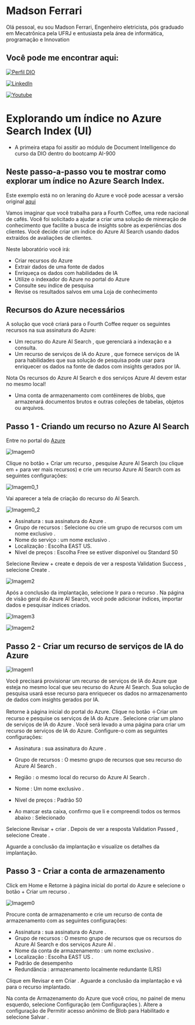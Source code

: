 
# Madson Ferrari

Olá pessoal, eu sou Madson Ferrari, Engenheiro eletricista, pós graduado em Mecatrônica pela UFRJ e entusiasta pela área de informática, programação e Innovation

## Você pode me encontrar aqui:

[![Perfil DIO](https://img.shields.io/badge/-Meu%20Perfil%20na%20DIO-0077B5?style=for-the-badge&logo=gitbook&logoColor=white)](https://www.dio.me/users/madson_ferrari)

[![LinkedIn](https://img.shields.io/badge/-LinkedIn-000?style=for-the-badge&logo=linkedin&logoColor=30A3DC)](https://www.linkedin.com/in/MadsonFerrari/)

[![Youtube](https://img.shields.io/badge/YouTube-FF0000?style=for-the-badge&logo=youtube&logoColor=white)](https://www.youtube.com/@MadsonFerrari)

# Explorando um índice no Azure Search Index (UI)


- A primeira etapa foi assitir ao módulo de Document Intelligence do curso da DIO dentro do bootcamp AI-900

## Neste passo-a-passo vou te mostrar como explorar um índice no Azure Search Index.

Este exemplo está no on leraning do Azure e você pode acessar a versão original [aqui](https://microsoftlearning.github.io/mslearn-ai-fundamentals/Instructions/Labs/11-ai-search.html)

Vamos imaginar que você trabalha para a Fourth Coffee, uma rede nacional de cafés. Você foi solicitado a ajudar a criar uma solução de mineração de conhecimento que facilite a busca de insights sobre as experiências dos clientes. Você decide criar um índice do Azure AI Search usando dados extraídos de avaliações de clientes.

Neste laboratório você irá:

- Criar recursos do Azure
- Extrair dados de uma fonte de dados
- Enriqueça os dados com habilidades de IA
- Utilize o indexador do Azure no portal do Azure
- Consulte seu índice de pesquisa
- Revise os resultados salvos em uma Loja de conhecimento

## Recursos do Azure necessários

A solução que você criará para o Fourth Coffee requer os seguintes recursos na sua assinatura do Azure:

- Um recurso do Azure AI Search , que gerenciará a indexação e a consulta.
- Um recurso de serviços de IA do Azure , que fornece serviços de IA para habilidades que sua solução de pesquisa pode usar para enriquecer os dados na fonte de dados com insights gerados por IA.

Nota Os recursos do Azure AI Search e dos serviços Azure AI devem estar no mesmo local!

- Uma conta de armazenamento com contêineres de blobs, que armazenará documentos brutos e outras coleções de tabelas, objetos ou arquivos.

## Passo 1 - Criando um recurso no Azure AI Search

Entre no portal do [Azure](https://portal.azure.com/#home)

![Imagem0](https://github.com/MadsonFerrari/Projeto_Data_AI_Search/blob/main/Telas/Tela_0.PNG)

Clique no botão + Criar um recurso , pesquise Azure AI Search (ou clique em + para ver mais recursos) e crie um recurso Azure AI Search com as seguintes configurações:

![Imagem0_1](https://github.com/MadsonFerrari/Projeto_Data_AI_Search/blob/main/Telas/Tela_0_1.PNG)

Vai aparecer a tela de criação do recurso do AI Search.

![Imagem0_2](https://github.com/MadsonFerrari/Projeto_Data_AI_Search/blob/main/Telas/Tela_0_2.PNG)

- Assinatura : sua assinatura do Azure .
- Grupo de recursos : Selecione ou crie um grupo de recursos com um nome exclusivo .
- Nome do serviço : um nome exclusivo .
- Localização : Escolha EAST US.
- Nível de preços : Escolha Free se estiver disponível ou Standard S0

Selecione Review + create e depois de ver a resposta Validation Success , selecione Create .

![Imagem2](https://github.com/MadsonFerrari/Projeto_Data_AI_Search/blob/main/Telas/Tela_2.PNG)

Após a conclusão da implantação, selecione Ir para o recurso . Na página de visão geral do Azure AI Search, você pode adicionar índices, importar dados e pesquisar índices criados.

![Imagem3](https://github.com/MadsonFerrari/Projeto_Data_AI_Search/blob/main/Telas/Tela_3.PNG)

![Imagem2](https://github.com/MadsonFerrari/Projeto_Data_AI_Search/blob/main/Telas/Tela_4.PNG)

## Passo 2 - Criar um recurso de serviços de IA do Azure

![Imagem1](https://github.com/MadsonFerrari/Projeto_Data_AI_Search/blob/main/Telas/Tela_1.PNG)


Você precisará provisionar um recurso de serviços de IA do Azure que esteja no mesmo local que seu recurso do Azure AI Search. Sua solução de pesquisa usará esse recurso para enriquecer os dados no armazenamento de dados com insights gerados por IA.

Retorne à página inicial do portal do Azure. Clique no botão ＋Criar um recurso e pesquise os serviços de IA do Azure . Selecione criar um plano de serviços de IA do Azure . Você será 
levado a uma página para criar um recurso de serviços de IA do Azure. Configure-o com as seguintes configurações:

- Assinatura : sua assinatura do Azure .
- Grupo de recursos : O mesmo grupo de recursos que seu recurso do Azure AI Search .
- Região : o mesmo local do recurso do Azure AI Search .
- Nome : Um nome exclusivo .
- Nível de preços : Padrão S0

- Ao marcar esta caixa, confirmo que li e compreendi todos os termos abaixo : Selecionado

Selecione Revisar + criar . Depois de ver a resposta Validation Passed , selecione Create .

Aguarde a conclusão da implantação e visualize os detalhes da implantação.

## Passo 3 - Criar a conta de armazenamento 

Click em Home e Retorne à página inicial do portal do Azure e selecione o botão + Criar um recurso .

![Imagem0](https://github.com/MadsonFerrari/Projeto_Data_AI_Search/blob/main/Telas/Tela_0.PNG)

Procure conta de armazenamento e crie um recurso de conta de armazenamento com as seguintes configurações:

- Assinatura : sua assinatura do Azure .
- Grupo de recursos : O mesmo grupo de recursos que os recursos do Azure AI Search e dos serviços Azure AI .
- Nome da conta de armazenamento : um nome exclusivo .
- Localização : Escolha EAST US .
- Padrão de desempenho
- Redundância : armazenamento localmente redundante (LRS)

Clique em Revisar e em Criar . Aguarde a conclusão da implantação e vá para o recurso implantado.

Na conta de Armazenamento do Azure que você criou, no painel de menu esquerdo, selecione Configuração (em Configurações ).
Altere a configuração de Permitir acesso anônimo de Blob para Habilitado e selecione Salvar .

